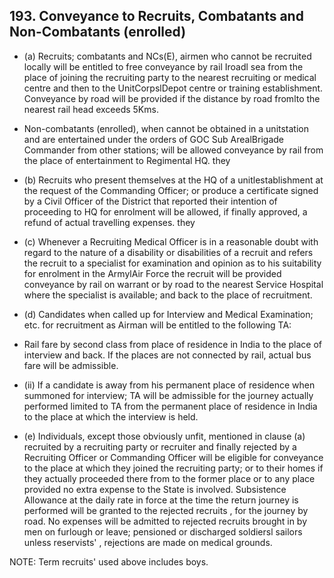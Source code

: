 ## 193. Conveyance to Recruits, Combatants and Non-Combatants (enrolled)

- (a) Recruits; combatants and NCs(E), airmen who cannot be recruited locally will be entitled to free conveyance by rail Iroadl sea from the place of joining the recruiting party to the nearest recruiting or medical centre and then to the UnitCorpslDepot centre or training establishment. Conveyance by road will be provided if the distance by road fromlto the nearest rail head exceeds 5Kms.
- Non-combatants (enrolled), when cannot be obtained in a unitstation and are entertained under the orders of GOC Sub ArealBrigade Commander from other stations; will be allowed conveyance by rail from the place of entertainment to Regimental HQ. they
- (b) Recruits who present themselves at the HQ of a unitlestablishment at the request of the Commanding Officer; or produce a certificate signed by a Civil Officer of the District that reported their intention of proceeding to HQ for enrolment will be allowed, if finally approved, a refund of actual travelling expenses. they
- (c) Whenever a Recruiting Medical Officer is in a reasonable doubt with regard to the nature of a disability or disabilities of a recruit and refers the recruit to a specialist for examination and opinion as to his suitability for enrolment in the ArmylAir Force the recruit will be provided conveyance by rail on warrant or by road to the nearest Service Hospital where the specialist is available; and back to the place of recruitment.

- (d) Candidates when called up for Interview and Medical Examination; etc. for recruitment as Airman will be entitled to the following TA:
- Rail fare by second class from place of residence in India to the place of interview and back. If the places are not connected by rail, actual bus fare will be admissible.
- (ii) If a candidate is away from his permanent place of residence when summoned for interview; TA will be admissible for the journey actually performed limited to TA from the permanent place of residence in India to the place at which the interview is held.
- (e) Individuals, except those obviously unfit, mentioned in clause (a) recruited by a recruiting party or recruiter and finally rejected by a Recruiting   Officer or Commanding Officer will be eligible for conveyance to the place at which they joined the recruiting party; or to their homes if they actually proceeded there from to the former place or to any place provided no extra expense to the State is involved. Subsistence Allowance at the daily rate in force at the time the return journey is performed will be granted to the rejected recruits , for the journey by road. No expenses will be admitted to rejected recruits brought in by men on furlough or leave; pensioned or discharged soldiersl sailors unless reservists' , rejections are made on medical grounds.

NOTE: Term recruits' used above includes boys.
